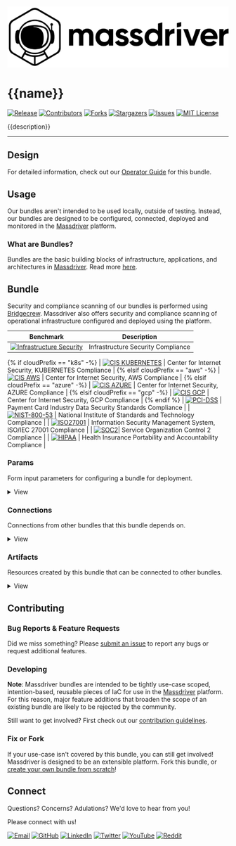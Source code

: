 [![Massdriver][logo]][website]

# {{name}}

[![Release][release_shield]][release_url]
[![Contributors][contributors_shield]][contributors_url]
[![Forks][forks_shield]][forks_url]
[![Stargazers][stars_shield]][stars_url]
[![Issues][issues_shield]][issues_url]
[![MIT License][license_shield]][license_url]

{{description}}

---

## Design

For detailed information, check out our [Operator Guide](operator.mdx) for this bundle.

## Usage

Our bundles aren't intended to be used locally, outside of testing. Instead, our bundles are designed to be configured, connected, deployed and monitored in the [Massdriver][website] platform.

### What are Bundles?

Bundles are the basic building blocks of infrastructure, applications, and architectures in [Massdriver][website]. Read more [here](https://docs.massdriver.cloud/concepts/bundles).

## Bundle

<!-- COMPLIANCE:START -->

Security and compliance scanning of our bundles is performed using [Bridgecrew](https://www.bridgecrew.cloud/). Massdriver also offers security and compliance scanning of operational infrastructure configured and deployed using the platform.

| Benchmark                                                                                                                                                                                                                                                       | Description                        |
| --------------------------------------------------------------------------------------------------------------------------------------------------------------------------------------------------------------------------------------------------------------- | ---------------------------------- |
| [![Infrastructure Security](https://www.bridgecrew.cloud/badges/github/massdriver-cloud/{{name}}/general)](https://www.bridgecrew.cloud/link/badge?vcs=github&fullRepo={{repoNameEncoded}}&benchmark=INFRASTRUCTURE+SECURITY) | Infrastructure Security Compliance |

{% if cloudPrefix == "k8s" -%}
| [![CIS KUBERNETES](https://www.bridgecrew.cloud/badges/github/massdriver-cloud/{{name}}/cis_kubernetes>)](https://www.bridgecrew.cloud/link/badge?vcs=github&fullRepo={{repoNameEncoded}}&benchmark=CIS+KUBERNETES+V1.5) | Center for Internet Security, KUBERNETES Compliance |
{% elsif cloudPrefix == "aws" -%}
| [![CIS AWS](https://www.bridgecrew.cloud/badges/github/massdriver-cloud/{{name}}/cis_aws>)](https://www.bridgecrew.cloud/link/badge?vcs=github&fullRepo={{repoNameEncoded}}&benchmark=CIS+AWS+V1.2) | Center for Internet Security, AWS Compliance |
{% elsif cloudPrefix == "azure" -%}
| [![CIS AZURE](https://www.bridgecrew.cloud/badges/github/massdriver-cloud/{{name}}/cis_azure>)](https://www.bridgecrew.cloud/link/badge?vcs=github&fullRepo={{repoNameEncoded}}&benchmark=CIS+AZURE+V1.1) | Center for Internet Security, AZURE Compliance |
{% elsif cloudPrefix == "gcp" -%}
| [![CIS GCP](https://www.bridgecrew.cloud/badges/github/massdriver-cloud/{{name}}/cis_gcp>)](https://www.bridgecrew.cloud/link/badge?vcs=github&fullRepo={{repoNameEncoded}}&benchmark=CIS+GCP+V1.1) | Center for Internet Security, GCP Compliance |
{% endif %}
| [![PCI-DSS](https://www.bridgecrew.cloud/badges/github/massdriver-cloud/{{name}}/pci>)](https://www.bridgecrew.cloud/link/badge?vcs=github&fullRepo={{repoNameEncoded}}&benchmark=PCI-DSS+V3.2) | Payment Card Industry Data Security Standards Compliance |
| [![NIST-800-53](https://www.bridgecrew.cloud/badges/github/massdriver-cloud/{{name}}/nist>)](https://www.bridgecrew.cloud/link/badge?vcs=github&fullRepo={{repoNameEncoded}}&benchmark=NIST-800-53) | National Institute of Standards and Technology Compliance |
| [![ISO27001](https://www.bridgecrew.cloud/badges/github/massdriver-cloud/{{name}}/iso>)](https://www.bridgecrew.cloud/link/badge?vcs=github&fullRepo={{repoNameEncoded}}&benchmark=ISO27001) | Information Security Management System, ISO/IEC 27001 Compliance |
| [![SOC2](https://www.bridgecrew.cloud/badges/github/massdriver-cloud/{{name}}/soc2>)](https://www.bridgecrew.cloud/link/badge?vcs=github&fullRepo={{repoNameEncoded}}&benchmark=SOC2)| Service Organization Control 2 Compliance |
| [![HIPAA](https://www.bridgecrew.cloud/badges/github/massdriver-cloud/{{name}}/hipaa>)](https://www.bridgecrew.cloud/link/badge?vcs=github&fullRepo={{repoNameEncoded}}&benchmark=HIPAA) | Health Insurance Portability and Accountability Compliance |

<!-- COMPLIANCE:END -->

### Params

Form input parameters for configuring a bundle for deployment.

<details>
<summary>View</summary>

<!-- PARAMS:START -->

**Params coming soon**

<!-- PARAMS:END -->

</details>

### Connections

Connections from other bundles that this bundle depends on.

<details>
<summary>View</summary>

<!-- CONNECTIONS:START -->

**Connections coming soon**

<!-- CONNECTIONS:END -->

</details>

### Artifacts

Resources created by this bundle that can be connected to other bundles.

<details>
<summary>View</summary>

<!-- ARTIFACTS:START -->

**Artifacts coming soon**

<!-- ARTIFACTS:END -->

</details>

## Contributing

<!-- CONTRIBUTING:START -->

### Bug Reports & Feature Requests

Did we miss something? Please [submit an issue](https://github.com/massdriver-cloud/{{name}}/issues>) to report any bugs or request additional features.

### Developing

**Note**: Massdriver bundles are intended to be tightly use-case scoped, intention-based, reusable pieces of IaC for use in the [Massdriver][website] platform. For this reason, major feature additions that broaden the scope of an existing bundle are likely to be rejected by the community.

Still want to get involved? First check out our [contribution guidelines](https://docs.massdriver.cloud/bundles/contributing).

### Fix or Fork

If your use-case isn't covered by this bundle, you can still get involved! Massdriver is designed to be an extensible platform. Fork this bundle, or [create your own bundle from scratch](https://docs.massdriver.cloud/bundles/development)!

<!-- CONTRIBUTING:END -->

## Connect

<!-- CONNECT:START -->

Questions? Concerns? Adulations? We'd love to hear from you!

Please connect with us!

[![Email][email_shield]][email_url]
[![GitHub][github_shield]][github_url]
[![LinkedIn][linkedin_shield]][linkedin_url]
[![Twitter][twitter_shield]][twitter_url]
[![YouTube][youtube_shield]][youtube_url]
[![Reddit][reddit_shield]][reddit_url]


<!-- markdownlint-disable -->

[logo]: https://raw.githubusercontent.com/massdriver-cloud/docs/main/static/img/logo-with-logotype-horizontal-400x110.svg

[docs]: https://docs.massdriver.cloud?utm_source={{name}}&utm_medium={{name}}&utm_campaign={{name}}&utm_content={{name}}
[website]: https://www.massdriver.cloud?utm_source={{name}}&utm_medium={{name}}&utm_campaign={{name}}&utm_content={{name}}
[github]: https://github.com/massdriver-cloud
[linkedin]: https://www.linkedin.com/company/massdriver/

[contributors_shield]: https://img.shields.io/github/contributors/massdriver-cloud/{{name}}.svg?style=for-the-badge>
[contributors_url]: https://github.com/massdriver-cloud/{{name}}/graphs/contributors>
[forks_shield]: https://img.shields.io/github/forks/massdriver-cloud/{{name}}.svg?style=for-the-badge>
[forks_url]: https://github.com/massdriver-cloud/{{name}}/network/members>
[stars_shield]: https://img.shields.io/github/stars/massdriver-cloud/{{name}}.svg?style=for-the-badge>
[stars_url]: https://github.com/massdriver-cloud/{{name}}/stargazers>
[issues_shield]: https://img.shields.io/github/issues/massdriver-cloud/{{name}}.svg?style=for-the-badge>
[issues_url]: https://github.com/massdriver-cloud/{{name}}/issues>
[release_url]: https://github.com/massdriver-cloud/{{name}}/releases/latest>
[release_shield]: https://img.shields.io/github/release/massdriver-cloud/{{name}}.svg?style=for-the-badge>
[license_shield]: https://img.shields.io/github/license/massdriver-cloud/{{name}}.svg?style=for-the-badge>
[license_url]: https://github.com/massdriver-cloud/{{name}}/blob/main/LICENSE>

[email_url]: mailto:support@massdriver.cloud
[email_shield]: https://img.shields.io/badge/email-Massdriver-black.svg?style=for-the-badge&logo=mail.ru&color=000000
[github_url]: mailto:support@massdriver.cloud
[github_shield]: https://img.shields.io/badge/follow-Github-black.svg?style=for-the-badge&logo=github&color=181717
[linkedin_url]: https://linkedin.com/in/massdriver-cloud
[linkedin_shield]: https://img.shields.io/badge/follow-LinkedIn-black.svg?style=for-the-badge&logo=linkedin&color=0A66C2
[twitter_url]: https://twitter.com/massdriver
[twitter_shield]: https://img.shields.io/badge/follow-Twitter-black.svg?style=for-the-badge&logo=twitter&color=1DA1F2
[youtube_url]: https://www.youtube.com/channel/UCfj8P7MJcdlem2DJpvymtaQ
[youtube_shield]: https://img.shields.io/badge/subscribe-Youtube-black.svg?style=for-the-badge&logo=youtube&color=FF0000
[reddit_url]: https://www.reddit.com/r/massdriver
[reddit_shield]: https://img.shields.io/badge/subscribe-Reddit-black.svg?style=for-the-badge&logo=reddit&color=FF4500

<!-- markdownlint-restore -->

<!-- CONNECT:END -->
